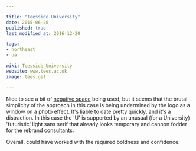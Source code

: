 ```yaml
---

title: "Teesside University"
date: 2015-06-20
published: true
last_modified_at: 2016-12-20

tags:
- northeast
- ua

wiki: Teesside_University
website: www.tees.ac.uk
image: tees.gif

---
```


Nice to see a bit of [negative space][neg] being used, but it seems that the brutal simplicity of the approach in this case is being undermined by the logo as a window on a photo effect. It's liable to date pretty quickly, and it's a distraction. In this case the 'U' is supported by an unusual (for a University) 'futuristic' light sans serif that already looks temporary and cannon fodder for the rebrand consultants.

Overall, could have worked with the required boldness and confidence.

[neg]: http://www.boredpanda.com/negative-space-logos/
